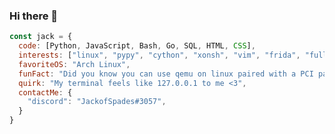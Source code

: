 ### Hi there 👋

<!--
**JackofSpades707/JackofSpades707** is a ✨ _special_ ✨ repository because its `README.md` (this file) appears on your GitHub profile.

Here are some ideas to get you started:

- 🔭 I’m currently working on ...
- 🌱 I’m currently learning ...
- 👯 I’m looking to collaborate on ...
- 🤔 I’m looking for help with ...
- 💬 Ask me about ...
- 📫 How to reach me: ...
- 😄 Pronouns: ...
- ⚡ Fun fact: ...
-->
```javascript
const jack = {
  code: [Python, JavaScript, Bash, Go, SQL, HTML, CSS],
  interests: ["linux", "pypy", "cython", "xonsh", "vim", "frida", "fullstack", "docker", "qemu", "wsl", "cybersec"],
  favoriteOS: "Arch Linux",
  funFact: "Did you know you can use qemu on linux paired with a PCI passthrough to have ~98% native speed with gaming using a VM?",
  quirk: "My terminal feels like 127.0.0.1 to me <3",
  contactMe: {
    "discord": "JackofSpades#3057",
  }
}
```
